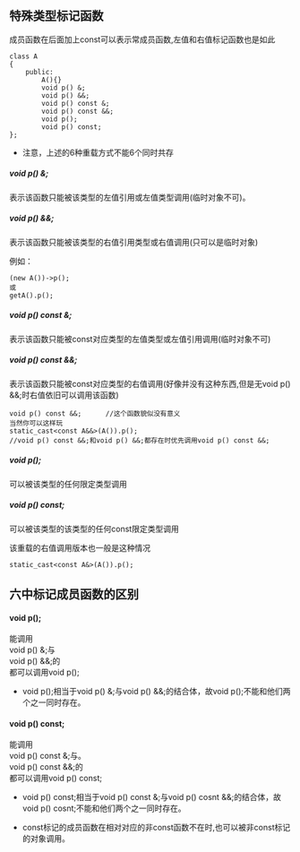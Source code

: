 ## 特殊类型标记函数
成员函数在后面加上const可以表示常成员函数,左值和右值标记函数也是如此
		
	class A
	{
		public:
			A(){}
			void p() &;
			void p() &&;
			void p() const &;
			void p() const &&;
			void p();
			void p() const;
	};

* 注意，上述的6种重载方式不能6个同时共存 

##### void p() &;			  
表示该函数只能被该类型的左值引用或左值类型调用(临时对象不可)。
##### void p() &&;		
表示该函数只能被该类型的右值引用类型或右值调用(只可以是临时对象)

例如：
        
    (new A())->p();
    或
    getA().p();
		
##### void p() const &;	
表示该函数只能被const对应类型的左值类型或左值引用调用(临时对象不可)
##### void p() const &&;  
表示该函数只能被const对应类型的右值调用(好像并没有这种东西,但是无void p() &&;时右值依旧可以调用该函数)

	void p() const &&;		//这个函数貌似没有意义
	当然你可以这样玩	
	static_cast<const A&&>(A()).p();
	//void p() const &&;和void p() &&;都存在时优先调用void p() const &&;
				
##### void p();	
可以被该类型的任何限定类型调用
##### void p() const;	
可以被该类型的该类型的任何const限定类型调用

该重载的右值调用版本也一般是这种情况

    static_cast<const A&>(A()).p();	
## 	六中标记成员函数的区别
#### void p();
能调用  
void p() &;与   
void p() &&;的  
都可以调用void p(); 

* void p();相当于void p() &;与void p() &&;的结合体，故void p();不能和他们两个之一同时存在。

#### void p() const;
能调用  
void p() const &;与。  
void p() const &&;的  
都可以调用void p() const;  

* void p() const;相当于void p() const &;与void p() cosnt &&;的结合体，故void p() cosnt;不能和他们两个之一同时存在。

* const标记的成员函数在相对对应的非const函数不在时,也可以被非const标记的对象调用。

